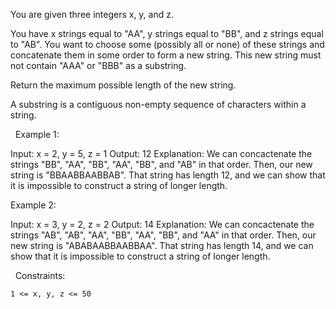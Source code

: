 You are given three integers x, y, and z.

You have x strings equal to "AA", y strings equal to "BB", and z strings equal to "AB". You want to choose some (possibly all or none) of these strings and concatenate them in some order to form a new string. This new string must not contain "AAA" or "BBB" as a substring.

Return the maximum possible length of the new string.

A substring is a contiguous non-empty sequence of characters within a string.

 
Example 1:

Input: x = 2, y = 5, z = 1
Output: 12
Explanation: We can concactenate the strings "BB", "AA", "BB", "AA", "BB", and "AB" in that order. Then, our new string is "BBAABBAABBAB". 
That string has length 12, and we can show that it is impossible to construct a string of longer length.


Example 2:

Input: x = 3, y = 2, z = 2
Output: 14
Explanation: We can concactenate the strings "AB", "AB", "AA", "BB", "AA", "BB", and "AA" in that order. Then, our new string is "ABABAABBAABBAA". 
That string has length 14, and we can show that it is impossible to construct a string of longer length.


 
Constraints:


	1 <= x, y, z <= 50

